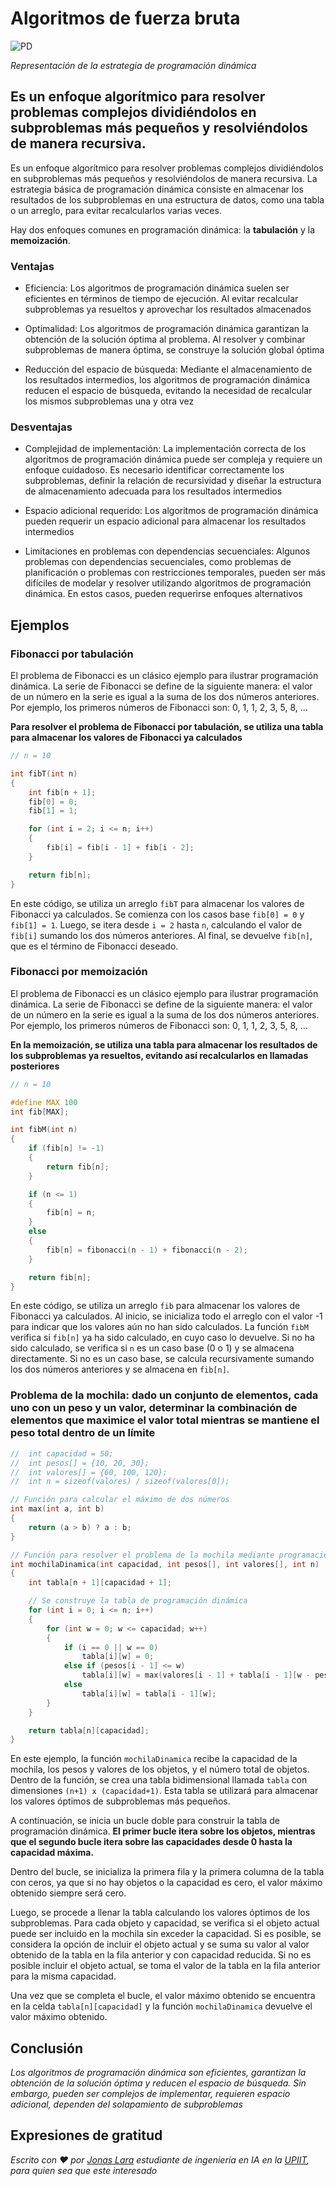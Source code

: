 # Algoritmos de fuerza bruta

![PD](/01.-Sources/Images/PD.png)

_Representación de la estrategia de programación dinámica_

## Es un enfoque algorítmico para resolver problemas complejos dividiéndolos en subproblemas más pequeños y resolviéndolos de manera recursiva.

Es un enfoque algorítmico para resolver problemas complejos dividiéndolos en subproblemas más pequeños y resolviéndolos de manera recursiva. La estrategia básica de programación dinámica consiste en almacenar los resultados de los subproblemas en una estructura de datos, como una tabla o un arreglo, para evitar recalcularlos varias veces.

Hay dos enfoques comunes en programación dinámica: la **tabulación** y la **memoización**.



### Ventajas

- Eficiencia: Los algoritmos de programación dinámica suelen ser eficientes en términos de tiempo de ejecución. Al evitar recalcular subproblemas ya resueltos y aprovechar los resultados almacenados

- Optimalidad: Los algoritmos de programación dinámica garantizan la obtención de la solución óptima al problema. Al resolver y combinar subproblemas de manera óptima, se construye la solución global óptima

- Reducción del espacio de búsqueda: Mediante el almacenamiento de los resultados intermedios, los algoritmos de programación dinámica reducen el espacio de búsqueda, evitando la necesidad de recalcular los mismos subproblemas una y otra vez

### Desventajas

- Complejidad de implementación: La implementación correcta de los algoritmos de programación dinámica puede ser compleja y requiere un enfoque cuidadoso. Es necesario identificar correctamente los subproblemas, definir la relación de recursividad y diseñar la estructura de almacenamiento adecuada para los resultados intermedios

- Espacio adicional requerido: Los algoritmos de programación dinámica pueden requerir un espacio adicional para almacenar los resultados intermedios

- Limitaciones en problemas con dependencias secuenciales: Algunos problemas con dependencias secuenciales, como problemas de planificación o problemas con restricciones temporales, pueden ser más difíciles de modelar y resolver utilizando algoritmos de programación dinámica. En estos casos, pueden requerirse enfoques alternativos


## Ejemplos

### Fibonacci por tabulación

El problema de Fibonacci es un clásico ejemplo para ilustrar programación dinámica. La serie de Fibonacci se define de la siguiente manera: el valor de un número en la serie es igual a la suma de los dos números anteriores. Por ejemplo, los primeros números de Fibonacci son: 0, 1, 1, 2, 3, 5, 8, ...

**Para resolver el problema de Fibonacci por tabulación, se utiliza una tabla para almacenar los valores de Fibonacci ya calculados**

```c
// n = 10

int fibT(int n)
{
    int fib[n + 1];
    fib[0] = 0;
    fib[1] = 1;

    for (int i = 2; i <= n; i++)
    {
        fib[i] = fib[i - 1] + fib[i - 2];
    }

    return fib[n];
}   
```

En este código, se utiliza un arreglo `fibT` para almacenar los valores de Fibonacci ya calculados. Se comienza con los casos base  `fib[0] = 0` y `fib[1] = 1`. Luego, se itera desde `i = 2` hasta `n`, calculando el valor de `fib[i]` sumando los dos números anteriores. Al final, se devuelve `fib[n]`, que es el término de Fibonacci deseado.

### Fibonacci por memoización

El problema de Fibonacci es un clásico ejemplo para ilustrar programación dinámica. La serie de Fibonacci se define de la siguiente manera: el valor de un número en la serie es igual a la suma de los dos números anteriores. Por ejemplo, los primeros números de Fibonacci son: 0, 1, 1, 2, 3, 5, 8, ...

**En la memoización, se utiliza una tabla para almacenar los resultados de los subproblemas ya resueltos, evitando así recalcularlos en llamadas posteriores**

```c
// n = 10

#define MAX 100
int fib[MAX];

int fibM(int n)
{
    if (fib[n] != -1)
    {
        return fib[n];
    }

    if (n <= 1)
    {
        fib[n] = n;
    }
    else
    {
        fib[n] = fibonacci(n - 1) + fibonacci(n - 2);
    }

    return fib[n];
}
```

En este código, se utiliza un arreglo `fib` para almacenar los valores de Fibonacci ya calculados. Al inicio, se inicializa todo el arreglo con el valor -1 para indicar que los valores aún no han sido calculados. La función `fibM` verifica si `fib[n]` ya ha sido calculado, en cuyo caso lo devuelve. Si no ha sido calculado, se verifica si `n` es un caso base (0 o 1) y se almacena directamente. Si no es un caso base, se calcula recursivamente sumando los dos números anteriores y se almacena en `fib[n]`.

### Problema de la mochila: dado un conjunto de elementos, cada uno con un peso y un valor, determinar la combinación de elementos que maximice el valor total mientras se mantiene el peso total dentro de un límite


```c
//  int capacidad = 50;
//  int pesos[] = {10, 20, 30};
//  int valores[] = {60, 100, 120};
//  int n = sizeof(valores) / sizeof(valores[0]);

// Función para calcular el máximo de dos números
int max(int a, int b)
{
    return (a > b) ? a : b;
}

// Función para resolver el problema de la mochila mediante programación dinámica
int mochilaDinamica(int capacidad, int pesos[], int valores[], int n)
{
    int tabla[n + 1][capacidad + 1];

    // Se construye la tabla de programación dinámica
    for (int i = 0; i <= n; i++)
    {
        for (int w = 0; w <= capacidad; w++)
        {
            if (i == 0 || w == 0)
                tabla[i][w] = 0;
            else if (pesos[i - 1] <= w)
                tabla[i][w] = max(valores[i - 1] + tabla[i - 1][w - pesos[i - 1]], tabla[i - 1][w]);
            else
                tabla[i][w] = tabla[i - 1][w];
        }
    }

    return tabla[n][capacidad];
}
```

En este ejemplo, la función  `mochilaDinamica` recibe la capacidad de la mochila, los pesos y valores de los objetos, y el número total de objetos. Dentro de la función, se crea una tabla bidimensional llamada `tabla` con dimensiones `(n+1) x (capacidad+1)`. Esta tabla se utilizará para almacenar los valores óptimos de subproblemas más pequeños. 

A continuación, se inicia un bucle doble para construir la tabla de programación dinámica. **El primer bucle itera sobre los objetos, mientras que el segundo bucle itera sobre las capacidades desde 0 hasta la capacidad máxima.**

Dentro del bucle, se inicializa la primera fila y la primera columna de la tabla con ceros, ya que si no hay objetos o la capacidad es cero, el valor máximo obtenido siempre será cero.

Luego, se procede a llenar la tabla calculando los valores óptimos de los subproblemas. Para cada objeto y capacidad, se verifica si el objeto actual puede ser incluido en la mochila sin exceder la capacidad. Si es posible, se considera la opción de incluir el objeto actual y se suma su valor al valor obtenido de la tabla en la fila anterior y con capacidad reducida. Si no es posible incluir el objeto actual, se toma el valor de la tabla en la fila anterior para la misma capacidad.

Una vez que se completa el bucle, el valor máximo obtenido se encuentra en la celda `tabla[n][capacidad]` y  la función `mochilaDinamica` devuelve el valor máximo obtenido.


## Conclusión

_Los algoritmos de programación dinámica son eficientes, garantizan la obtención de la solución óptima y reducen el espacio de búsqueda. Sin embargo, pueden ser complejos de implementar, requieren espacio adicional, dependen del solapamiento de subproblemas_

## Expresiones de gratitud

_Escrito con ❤️ por [Jonas Lara](https://medium.com/@jonas_lara) estudiante de ingeniería en IA en la [UPIIT](https://www.upiit.ipn.mx/), para quien sea que este interesado_